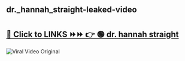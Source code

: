 
 ## dr._hannah_straight-leaked-video 

# <h2><a href="https://clipsfans.com/dr._hannah_straight&ref=git">🔗 Click to LINKS ⏩⏩ 👉 🟢 dr. hannah straight </a></h2>

<a href="https://clipsfans.com/dr._hannah_straight&ref=git" rel="nofollow" data-target="animated-image.originalLink"><img src="https://i.ibb.co.com/xMMVF88/686577567.gif" alt="Viral Video Original" style="max-width: 100%; display: inline-block;" data-target="animated-image.originalImage"></a>
